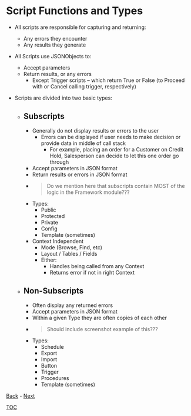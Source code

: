 # Script Functions and Types

- All scripts are responsible for capturing and returning:
  - Any errors they encounter
  - Any results they generate
- All Scripts use JSONObjects to:
  - Accept parameters
  - Return results, or any errors
    - Except Trigger scripts – which return True or False (to Proceed with or Cancel calling trigger, respectively)
- Scripts are divided into two basic types:

  - ## Subscripts
    - Generally do not display results or errors to the user
      - Errors can be displayed if user needs to make decision or provide data in middle of call stack
        - For example, placing an order for a Customer on Credit Hold, Salesperson can decide to let this one order go through
    - Accept parameters in JSON format
    - Return results or errors in JSON format
    - >Do we mention here that subscripts contain MOST of the logic in the Framework module???
    - Types:
      - Public
      - Protected
      - Private
      - Config
      - Template (sometimes)
    - Context Independent
      - Mode (Browse, Find, etc)
      - Layout / Tables / Fields
      - Either:
        - Handles being called from any Context
        - Returns error if not in right Context  
         
  - ## Non-Subscripts 
    - Often display any returned errors
    - Accept parameters in JSON format
    - Within a given Type they are often copies of each other
    - > Should include screenshot example of this???
    - Types:
      - Schedule
      - Export
      - Import
      - Button
      - Trigger
      - Procedures
      - Template (sometimes)
  
[Back](Introduction.md) - [Next](Script_Folders_Non_Module.md)

[TOC](TOC.md)
